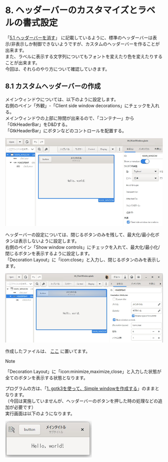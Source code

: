 # 8. ヘッダーバーのカスタマイズとラベルの書式設定
「[5.1 ヘッダーバーを消す](../05#51-%E3%83%98%E3%83%83%E3%83%80%E3%83%BC%E3%83%90%E3%83%BC%E3%82%92%E6%B6%88%E3%81%99)」
に記載しているように、標準のヘッダーバーは表示/非表示しか制御できないようですが、カスタムのヘッダーバーを作ることが出来ます。  
また、ラベルに表示する文字列についてもフォントを変えたり色を変えたりすることが出来ます。  
今回は、それらのやり方について確認していきます。  

## 8.1 カスタムヘッダーバーの作成
メインウィンドウについては、以下のように設定します。  
右側のペイン「外観」-「Client side window decorations」にチェックを入れる。  
メインウィンドウの上部に隙間が出来るので、「コンテナ―」から「GtkHeaderBar」をD&Dする。  
「GtkHeaderBar」にボタンなどのコントロールを配置する。  

![](image/glade_window.jpg)  

ヘッダーバーの設定については、閉じるボタンのみを残して、最大化/最小化ボタンは表示しないように設定します。  
右側のペイン「Show window controls」にチェックを入れて、最大化/最小化/閉じるボタンを表示するように設定します。  
「Decoration Layout」に「icon:close」と入力し、閉じるボタンのみを表示します。  

![](image/glade_headerbar.jpg)  

作成したファイルは、
[ここ](glade/08_MainWindow.glade)
に置いてます。  

> [!NOTE]  
> 「Decoration Layout」に「icon:minimize,maximize,close」と入力した状態が全てのボタンを表示する状態となります。  

プログラムの方は、「[1. gotk3を使って、Simple windowを作成する](../01/README.md)」のままとなります。  
（今回は実施していませんが、ヘッダーバーのボタンを押した時の処理などの追加が必要です）  
実行画面は以下のようになります。  

![](image/window.jpg)  
